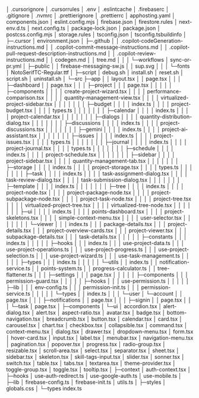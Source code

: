 │  .cursorignore
│  .cursorrules
│  .env
│  .eslintcache
│  .firebaserc
│  .gitignore
│  .nvmrc
│  .prettierignore
│  .prettierrc
│  apphosting.yaml
│  components.json
│  eslint.config.mjs
│  firebase.json
│  firestore.rules
│  next-env.d.ts
│  next.config.ts
│  package-lock.json
│  package.json
│  postcss.config.mjs
│  storage.rules
│  tsconfig.json
│  tsconfig.tsbuildinfo
│
├─.cursor
│      environment.json
│
├─.github
│  │  .copilot-codeGeneration-instructions.md
│  │  .copilot-commit-message-instructions.md
│  │  .copilot-pull-request-description-instructions.md
│  │  .copilot-review-instructions.md
│  │  codegen.md
│  │  tree.md
│  │
│  └─workflows
│          sync-or-pr.yml
│
├─public
│  │  firebase-messaging-sw.js
│  │  sup.svg
│  │
│  └─fonts
│          NotoSerifTC-Regular.ttf
│
├─script
│      debug.sh
│      install.sh
│      reset.sh
│      script.sh
│      uninstall.sh
│
└─src
    ├─app
    │  │  layout.tsx
    │  │  page.tsx
    │  │
    │  ├─dashboard
    │  │      page.tsx
    │  │
    │  ├─project
    │  │  │  page.tsx
    │  │  │
    │  │  ├─components
    │  │  │  │  create-project-wizard.tsx
    │  │  │  │  performance-comparison.tsx
    │  │  │  │  quantity-management-view.tsx
    │  │  │  │  virtualized-project-sidebar.tsx
    │  │  │  │
    │  │  │  ├─budget
    │  │  │  │      index.ts
    │  │  │  │      project-budget.tsx
    │  │  │  │      types.ts
    │  │  │  │
    │  │  │  ├─calendar
    │  │  │  │      index.ts
    │  │  │  │      project-calendar.tsx
    │  │  │  │
    │  │  │  ├─dialogs
    │  │  │  │      quantity-distribution-dialog.tsx
    │  │  │  │
    │  │  │  ├─discussions
    │  │  │  │      index.ts
    │  │  │  │      project-discussions.tsx
    │  │  │  │
    │  │  │  ├─gemini
    │  │  │  │      index.ts
    │  │  │  │      project-ai-assistant.tsx
    │  │  │  │
    │  │  │  ├─issues
    │  │  │  │      index.ts
    │  │  │  │      project-issues.tsx
    │  │  │  │      types.ts
    │  │  │  │
    │  │  │  ├─journal
    │  │  │  │      index.ts
    │  │  │  │      project-journal.tsx
    │  │  │  │      types.ts
    │  │  │  │
    │  │  │  ├─schedule
    │  │  │  │      index.ts
    │  │  │  │      project-schedule.tsx
    │  │  │  │
    │  │  │  ├─sidebar
    │  │  │  │      project-sidebar.tsx
    │  │  │  │      quantity-management-tab.tsx
    │  │  │  │
    │  │  │  ├─storage
    │  │  │  │      index.ts
    │  │  │  │      project-storage.tsx
    │  │  │  │      types.ts
    │  │  │  │
    │  │  │  ├─task
    │  │  │  │      index.ts
    │  │  │  │      task-assignment-dialog.tsx
    │  │  │  │      task-review-dialog.tsx
    │  │  │  │      task-submission-dialog.tsx
    │  │  │  │
    │  │  │  ├─template
    │  │  │  │      index.ts
    │  │  │  │
    │  │  │  ├─tree
    │  │  │  │      index.ts
    │  │  │  │      project-node.tsx
    │  │  │  │      project-package-node.tsx
    │  │  │  │      project-subpackage-node.tsx
    │  │  │  │      project-task-node.tsx
    │  │  │  │      project-tree.tsx
    │  │  │  │      virtualized-project-tree.tsx
    │  │  │  │      virtualized-tree-node.tsx
    │  │  │  │
    │  │  │  ├─ui
    │  │  │  │      index.ts
    │  │  │  │      points-dashboard.tsx
    │  │  │  │      project-skeletons.tsx
    │  │  │  │      simple-context-menu.tsx
    │  │  │  │      user-selector.tsx
    │  │  │  │
    │  │  │  └─viewer
    │  │  │          index.ts
    │  │  │          package-details.tsx
    │  │  │          project-details.tsx
    │  │  │          project-overview-cards.tsx
    │  │  │          project-viewer.tsx
    │  │  │          subpackage-details.tsx
    │  │  │          task-details.tsx
    │  │  │
    │  │  ├─constants
    │  │  │      index.ts
    │  │  │
    │  │  ├─hooks
    │  │  │      index.ts
    │  │  │      use-project-data.ts
    │  │  │      use-project-operations.ts
    │  │  │      use-project-progress.ts
    │  │  │      use-project-selection.ts
    │  │  │      use-project-wizard.ts
    │  │  │      use-task-management.ts
    │  │  │
    │  │  ├─types
    │  │  │      index.ts
    │  │  │
    │  │  └─utils
    │  │          index.ts
    │  │          notification-service.ts
    │  │          points-system.ts
    │  │          progress-calculator.ts
    │  │          tree-flattener.ts
    │  │
    │  ├─settings
    │  │  │  page.tsx
    │  │  │
    │  │  ├─components
    │  │  │      permission-guard.tsx
    │  │  │
    │  │  ├─hooks
    │  │  │      use-permission.ts
    │  │  │
    │  │  ├─lib
    │  │  │      env-config.ts
    │  │  │      permission-init.ts
    │  │  │      permission-service.ts
    │  │  │
    │  │  └─types
    │  │          index.ts
    │  │
    │  └─user
    │      └─account
    │          │  page.tsx
    │          │
    │          ├─notifications
    │          │      page.tsx
    │          │
    │          ├─signin
    │          │      page.tsx
    │          │
    │          └─task
    │                  page.tsx
    │
    ├─components
    │  └─ui
    │          accordion.tsx
    │          alert-dialog.tsx
    │          alert.tsx
    │          aspect-ratio.tsx
    │          avatar.tsx
    │          badge.tsx
    │          bottom-navigation.tsx
    │          breadcrumb.tsx
    │          button.tsx
    │          calendar.tsx
    │          card.tsx
    │          carousel.tsx
    │          chart.tsx
    │          checkbox.tsx
    │          collapsible.tsx
    │          command.tsx
    │          context-menu.tsx
    │          dialog.tsx
    │          drawer.tsx
    │          dropdown-menu.tsx
    │          form.tsx
    │          hover-card.tsx
    │          input.tsx
    │          label.tsx
    │          menubar.tsx
    │          navigation-menu.tsx
    │          pagination.tsx
    │          popover.tsx
    │          progress.tsx
    │          radio-group.tsx
    │          resizable.tsx
    │          scroll-area.tsx
    │          select.tsx
    │          separator.tsx
    │          sheet.tsx
    │          sidebar.tsx
    │          skeleton.tsx
    │          skill-tags-input.tsx
    │          slider.tsx
    │          sonner.tsx
    │          switch.tsx
    │          table.tsx
    │          tabs.tsx
    │          textarea.tsx
    │          theme-provider.tsx
    │          toggle-group.tsx
    │          toggle.tsx
    │          tooltip.tsx
    │
    ├─context
    │      auth-context.tsx
    │
    ├─hooks
    │      use-auth-redirect.ts
    │      use-google-auth.ts
    │      use-mobile.ts
    │
    ├─lib
    │      firebase-config.ts
    │      firebase-init.ts
    │      utils.ts
    │
    ├─styles
    │      globals.css
    │
    └─types
            index.ts